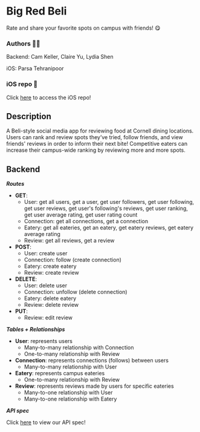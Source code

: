 # Big Red Beli 

Rate and share your favorite spots on campus with friends! 😋

### Authors 🧑‍💻
Backend: Cam Keller, Claire Yu, Lydia Shen

iOS: Parsa Tehranipoor 

### iOS repo 📇
Click [here](https://github.com/parsa-tehranipoor/hack-challenge-frontend) to access the iOS repo!

## Description 
A Beli-style social media app for reviewing food at Cornell dining locations. Users can rank and review spots they’ve tried, follow friends, and view friends' reviews in order to inform their next bite! Competitive eaters can increase their campus-wide ranking by reviewing more and more spots.

## Backend
***Routes***
- **GET**: 
    - User: get all users, get a user, get user followers, get user following, get user reviews, get user's following's reviews, get user ranking, get user average rating, get user rating count
    - Connection: get all connections, get a connection
    - Eatery: get all eateries, get an eatery, get eatery reviews, get eatery average rating
    - Review: get all reviews, get a review
- **POST**:
    - User: create user
    - Connection: follow (create connection)
    - Eatery: create eatery
    - Review: create review
- **DELETE**:
    - User: delete user
    - Connection: unfollow (delete connection)
    - Eatery: delete eatery
    - Review: delete review
- **PUT**:
    - Review: edit review

***Tables + Relationships***
- **User**: represents users
    - Many-to-many relationship with Connection
    - One-to-many relationship with Review
- **Connection**: represents connections (follows) between users
    - Many-to-many relationship with User
- **Eatery**: represents campus eateries
    - One-to-many relationship with Review
- **Review**: represents reviews made by users for specific eateries
    - Many-to-one relationship with User
    - Many-to-one relationship with Eatery

***API spec***

Click [here](https://docs.google.com/document/d/1cvVmiNQGCx-TmkB7CeLi_-prxknVP0Kliv7s0KwlAjI/edit?usp=sharing) to view our API spec!


<!-- ***Explanation of database & API design***
<img width="1125" alt="Screenshot 2025-04-29 at 11 52 48 PM" src="https://github.com/user-attachments/assets/54e20856-096b-45ae-b4e9-18a6cb287e3f" />

<img width="1116" alt="Screenshot 2025-04-29 at 11 53 05 PM" src="https://github.com/user-attachments/assets/eed39566-ff5b-446c-a24c-96bb92df0c76" /> -->
